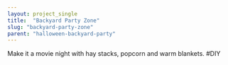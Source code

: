 ```yaml
---
layout: project_single
title:  "Backyard Party Zone"
slug: "backyard-party-zone"
parent: "halloween-backyard-party"
---
```

Make it a movie night with hay stacks, popcorn and warm blankets. #DIY